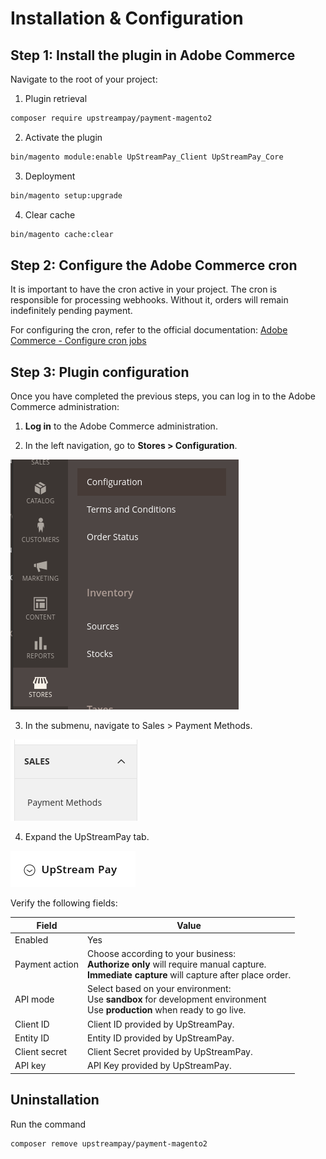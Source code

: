 # Installation & Configuration

## Step 1: Install the plugin in Adobe Commerce

Navigate to the root of your project:

1. Plugin retrieval

```sh
composer require upstreampay/payment-magento2
```

2. Activate the plugin

```sh
bin/magento module:enable UpStreamPay_Client UpStreamPay_Core
```

3. Deployment

```sh
bin/magento setup:upgrade
```

4. Clear cache

```sh
bin/magento cache:clear
```

## Step 2: Configure the Adobe Commerce cron

It is important to have the cron active in your project. The cron is responsible for processing webhooks. Without it, orders will remain indefinitely pending payment.

For configuring the cron, refer to the official documentation:
[Adobe Commerce - Configure cron jobs
](https://experienceleague.adobe.com/docs/commerce-operations/configuration-guide/cli/configure-cron-jobs.html)

## Step 3: Plugin configuration

Once you have completed the previous steps, you can log in to the Adobe Commerce administration:

1. **Log in** to the Adobe Commerce administration.

2. In the left navigation, go to **Stores > Configuration**.

![Config](images/01-01.png)

3. In the submenu, navigate to Sales > Payment Methods.

![Menu](images/01-02.png)

4. Expand the UpStreamPay tab.

![Tab](images/01-03.png)


Verify the following fields:

| Field          | Value                                                                                                                                            |
|----------------|--------------------------------------------------------------------------------------------------------------------------------------------------|
| Enabled        | Yes                                                                                                                                              |
| Payment action | Choose according to your business:<br/>**Authorize only** will require manual capture.<br/>**Immediate capture** will capture after place order. |
| API mode       | Select based on your environment:<br/>Use **sandbox** for development environment<br/>Use **production** when ready to go live.                  |
| Client ID      | Client ID provided by UpStreamPay.                                                                                                               |
| Entity ID      | Entity ID provided by UpStreamPay.                                                                                                               |
| Client secret  | Client Secret provided by UpStreamPay.                                                                                                           |
| API key        | API Key provided by UpStreamPay.                                                                                                                 |

## Uninstallation

Run the command
```sh
composer remove upstreampay/payment-magento2
```